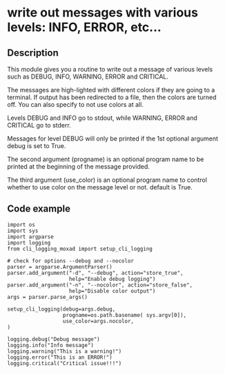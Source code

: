 # write out messages with various levels:  INFO, ERROR, etc...

## Description
This module gives you a routine to write out a message of various
levels such as DEBUG, INFO, WARNING, ERROR and CRITICAL.

The messages are high-lighted with different colors if they are
going to a terminal.  If output has been redirected to a file,
then the colors are turned off.  You can also specify to not use
colors at all.

Levels DEBUG and INFO go to stdout, while WARNING, ERROR and CRITICAL
go to stderr.

Messages for level DEBUG will only be printed if the 1st optional argument
debug is set to True.

The second argument (progname) is an optional program name to be printed
at the beginning of the message provided.

The third argument (use_color) is an optional program name to control
whether to use color on the message level or not.  default is True.

## Code example
    import os
    import sys
    import argparse
    import logging
    from cli_logging_moxad import setup_cli_logging

    # check for options --debug and --nocolor
    parser = argparse.ArgumentParser()
    parser.add_argument("-d", "--debug", action="store_true", 
                        help="Enable debug logging")
    parser.add_argument("-n", "--nocolor", action="store_false", 
                        help="Disable color output")
    args = parser.parse_args()

    setup_cli_logging(debug=args.debug,
                      progname=os.path.basename( sys.argv[0]),
                      use_color=args.nocolor,
    )

    logging.debug("Debug message")
    logging.info("Info message")
    logging.warning("This is a warning!")
    logging.error("This is an ERROR!")
    logging.critical("Critical issue!!!")
